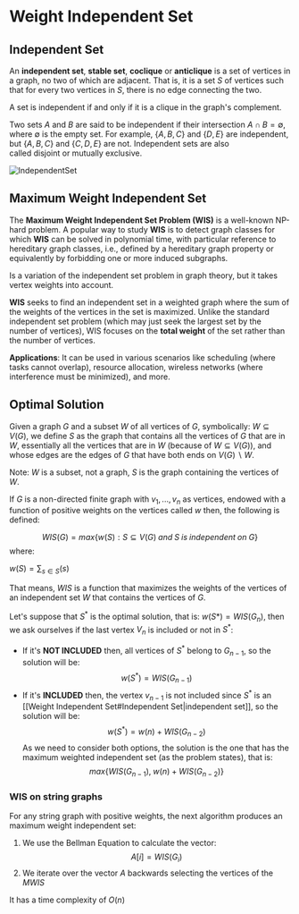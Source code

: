 # Weight Independent Set


## Independent Set
An **independent set**, **stable set**, **coclique** or **anticlique** is a set of vertices in a graph, no two of which are adjacent. That is, it is a set $S$ of vertices such that for every two vertices in $S$, there is no edge connecting the two.

A set is independent if and only if it is a clique in the graph's complement.

Two sets $A$ and $B$ are said to be independent if their intersection $A \cap B = \emptyset$, where $\emptyset$ is the empty set. For example, $\{A,B,C\}$ and $\{D,E\}$ are independent, but $\{A,B,C\}$ and $\{C,D,E\}$ are not. Independent sets are also called disjoint or mutually exclusive.

![IndependentSet](IndependentSet.png)


## **Maximum Weight Independent Set**
The **Maximum Weight Independent Set Problem (WIS)** is a well-known NP-hard problem. A popular way to study **WIS** is to detect graph classes for which **WIS** can be solved in polynomial time, with particular reference to hereditary graph classes, i.e., defined by a hereditary graph property or equivalently by forbidding one or more induced subgraphs.

Is a variation of the independent set problem in graph theory, but it takes vertex weights into account.

**WIS** seeks to find an independent set in a weighted graph where the sum of the weights of the vertices in the set is maximized. Unlike the standard independent set problem (which may just seek the largest set by the number of vertices), WIS focuses on the **total weight** of the set rather than the number of vertices.

**Applications**: It can be used in various scenarios like scheduling (where tasks cannot overlap), resource allocation, wireless networks (where interference must be minimized), and more.



## **Optimal Solution**
Given a graph $G$ and a subset $W$ of all vertices of $G$, symbolically: $W \subseteq V(G)$, we define $S$ as the graph that contains all the vertices of $G$ that are in $W$, essentially all the vertices that are in $W$ (because of $W \subseteq V(G)$), and whose edges are the edges of $G$ that have both ends on $V (G) \backslash W$.

Note: $W$ is a subset, not a graph, $S$ is the graph containing the vertices of $W$.

If $G$ is a non-directed finite graph with $v_1, ...,  v_n$ as vertices, endowed with a function of positive weights on the vertices called $w$ then, the following is defined:

$$WIS(G) = max \{w(S) : S \subseteq V (G)\; and \;S \;is \;independent \;on \;G\}$$
where:

$w(S) = \sum_{s\in S}(s)$

That means, $WIS$ is a function that maximizes the weights of the vertices of an independent set $W$ that contains the vertices of $G$.


Let's suppose that $S^*$ is the optimal solution, that is: $w(S*)=WIS(G_n)$, then we ask ourselves if the last vertex $V_n$ is included or not in $S^*$:

- If it's **NOT INCLUDED** then, all vertices of $S^*$ belong to  $G_{n-1}$, so the solution will be: $$w(S^*)=WIS(G_{n-1})$$
- If it's **INCLUDED** then, the vertex $v_{n-1}$ is not included since $S^*$ is an [[Weight Independent Set#Independent Set|independent set]], so the solution will be: $$w(S^*)=w(n)+WIS(G_{n-2})$$
As we need to consider both options, the solution is the one that has the maximum weighted independent set (as the problem states), that is: $$max\{WIS(G_{n-1}), \;w(n)+WIS(G_{n-2})\}$$

### WIS on string graphs

For any string graph with positive weights, the next algorithm produces an maximum weight independent set:

1) We use the Bellman Equation to calculate the vector: $$A[i]=WIS(G_i)$$
2) We iterate over the vector $A$ backwards selecting the vertices of the *MWIS*

It has a time complexity of $O(n)$



